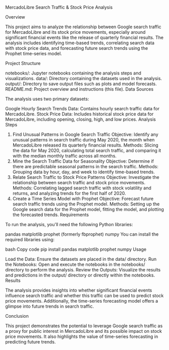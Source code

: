 MercadoLibre Search Traffic & Stock Price Analysis

Overview

This project aims to analyze the relationship between Google search traffic for MercadoLibre and its stock price movements, especially around significant financial events like the release of quarterly financial results. The analysis includes identifying time-based trends, correlating search data with stock price data, and forecasting future search trends using the Prophet time-series model.

Project Structure

notebooks/: Jupyter notebooks containing the analysis steps and visualizations.
data/: Directory containing the datasets used in the analysis.
output/: Directory to save output files such as plots and model forecasts.
README.md: Project overview and instructions (this file).
Data Sources

The analysis uses two primary datasets:

Google Hourly Search Trends Data: Contains hourly search traffic data for MercadoLibre.
Stock Price Data: Includes historical stock price data for MercadoLibre, including opening, closing, high, and low prices.
Analysis Steps

1. Find Unusual Patterns in Google Search Traffic
Objective: Identify any unusual patterns in search traffic during May 2020, the month when MercadoLibre released its quarterly financial results.
Methods: Slicing the data for May 2020, calculating total search traffic, and comparing it with the median monthly traffic across all months.
2. Mine the Search Traffic Data for Seasonality
Objective: Determine if there are predictable seasonal patterns in the search traffic.
Methods: Grouping data by hour, day, and week to identify time-based trends.
3. Relate Search Traffic to Stock Price Patterns
Objective: Investigate the relationship between search traffic and stock price movements.
Methods: Correlating lagged search traffic with stock volatility and returns, and analyzing trends for the first half of 2020.
4. Create a Time Series Model with Prophet
Objective: Forecast future search traffic trends using the Prophet model.
Methods: Setting up the Google search data for the Prophet model, fitting the model, and plotting the forecasted trends.
Requirements

To run the analysis, you'll need the following Python libraries:

pandas
matplotlib
prophet (formerly fbprophet)
numpy
You can install the required libraries using:

bash
Copy code
pip install pandas matplotlib prophet numpy
Usage

Load the Data: Ensure the datasets are placed in the data/ directory.
Run the Notebooks: Open and execute the notebooks in the notebooks/ directory to perform the analysis.
Review the Outputs: Visualize the results and predictions in the output/ directory or directly within the notebooks.
Results

The analysis provides insights into whether significant financial events influence search traffic and whether this traffic can be used to predict stock price movements. Additionally, the time-series forecasting model offers a glimpse into future trends in search traffic.

Conclusion

This project demonstrates the potential to leverage Google search traffic as a proxy for public interest in MercadoLibre and its possible impact on stock price movements. It also highlights the value of time-series forecasting in predicting future trends.

